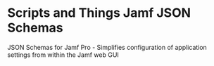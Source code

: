 # Scripts and Things Jamf JSON Schemas
JSON Schemas for Jamf Pro - Simplifies configuration of application settings from within the Jamf web GUI

